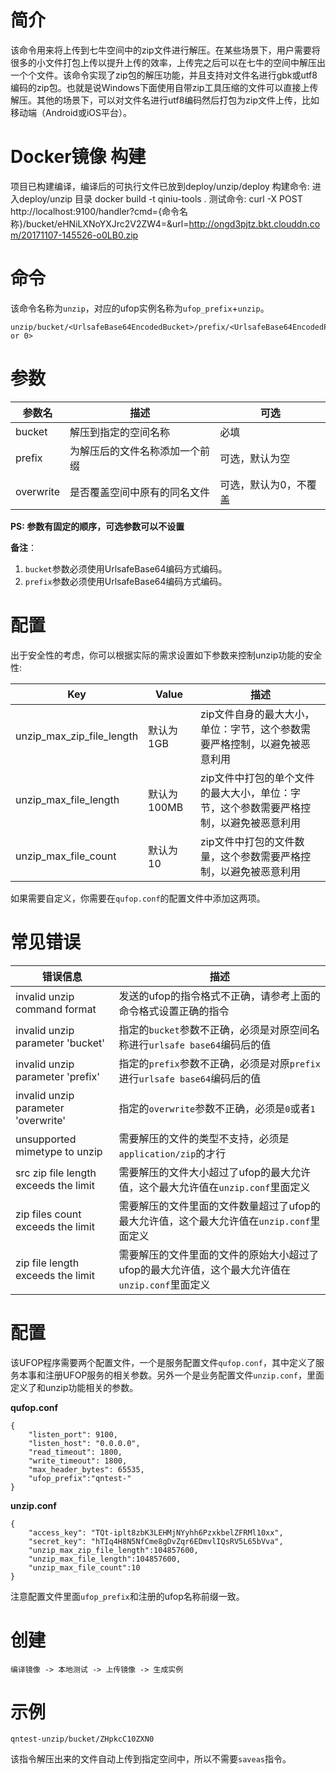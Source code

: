 # 简介

该命令用来将上传到七牛空间中的zip文件进行解压。在某些场景下，用户需要将很多的小文件打包上传以提升上传的效率，上传完之后可以在七牛的空间中解压出一个个文件。该命令实现了zip包的解压功能，并且支持对文件名进行gbk或utf8编码的zip包。也就是说Windows下面使用自带zip工具压缩的文件可以直接上传解压。其他的场景下，可以对文件名进行utf8编码然后打包为zip文件上传，比如移动端（Android或iOS平台）。
# Docker镜像 构建
项目已构建编译，编译后的可执行文件已放到deploy/unzip/deploy
构建命令: 进入deploy/unzip 目录 docker build -t qiniu-tools .
测试命令: curl -X POST http://localhost:9100/handler\?cmd\={命令名称}/bucket/eHNiLXNoYXJrc2V2ZW4\=\&url\=http://ongd3pjtz.bkt.clouddn.com/20171107-145526-o0LB0.zip 
# 命令

该命令名称为`unzip`，对应的ufop实例名称为`ufop_prefix`+`unzip`。
```
unzip/bucket/<UrlsafeBase64EncodedBucket>/prefix/<UrlsafeBase64EncodedPrefix>/overwrite/<1 or 0>
```
 
# 参数

|参数名|描述|可选|
|----------|------------|---------|
|bucket|解压到指定的空间名称|必填|
|prefix|为解压后的文件名称添加一个前缀|可选，默认为空|
|overwrite|是否覆盖空间中原有的同名文件|可选，默认为0，不覆盖|

**PS: 参数有固定的顺序，可选参数可以不设置**

**备注**：

1. `bucket`参数必须使用UrlsafeBase64编码方式编码。
2. `prefix`参数必须使用UrlsafeBase64编码方式编码。

# 配置

出于安全性的考虑，你可以根据实际的需求设置如下参数来控制unzip功能的安全性:

|Key|Value|描述|
|-------|---------|-------------|
|unzip_max_zip_file_length|默认为1GB|zip文件自身的最大大小，单位：字节，这个参数需要严格控制，以避免被恶意利用|
|unzip_max_file_length|默认为100MB|zip文件中打包的单个文件的最大大小，单位：字节，这个参数需要严格控制，以避免被恶意利用|
|unzip_max_file_count|默认为10|zip文件中打包的文件数量，这个参数需要严格控制，以避免被恶意利用|

如果需要自定义，你需要在`qufop.conf`的配置文件中添加这两项。

# 常见错误

|错误信息|描述|
|-------|------|
|invalid unzip command format|发送的ufop的指令格式不正确，请参考上面的命令格式设置正确的指令|
|invalid unzip parameter 'bucket'|指定的`bucket`参数不正确，必须是对原空间名称进行`urlsafe base64`编码后的值|
|invalid unzip parameter 'prefix'|指定的`prefix`参数不正确，必须是对原`prefix`进行`urlsafe base64`编码后的值|
|invalid unzip parameter 'overwrite'|指定的`overwrite`参数不正确，必须是`0`或者`1`|
|unsupported mimetype to unzip|需要解压的文件的类型不支持，必须是`application/zip`的才行|
|src zip file length exceeds the limit|需要解压的文件大小超过了ufop的最大允许值，这个最大允许值在`unzip.conf`里面定义|
|zip files count exceeds the limit|需要解压的文件里面的文件数量超过了ufop的最大允许值，这个最大允许值在`unzip.conf`里面定义|
|zip file length exceeds the limit|需要解压的文件里面的文件的原始大小超过了ufop的最大允许值，这个最大允许值在`unzip.conf`里面定义|

# 配置
该UFOP程序需要两个配置文件，一个是服务配置文件`qufop.conf`，其中定义了服务本事和注册UFOP服务的相关参数。另外一个是业务配置文件`unzip.conf`，里面定义了和unzip功能相关的参数。

**qufop.conf**

```
{
    "listen_port": 9100,
    "listen_host": "0.0.0.0",
    "read_timeout": 1800,
    "write_timeout": 1800,
    "max_header_bytes": 65535,
    "ufop_prefix":"qntest-"
}
```

**unzip.conf**

```
{
    "access_key": "TQt-iplt8zbK3LEHMjNYyhh6PzxkbelZFRMl10xx",
    "secret_key": "hTIq4H8N5NfCme8gDvZqr6EDmvlIQsRV5L65bVva",
    "unzip_max_zip_file_length":104857600,
    "unzip_max_file_length":104857600,
    "unzip_max_file_count":10
}
```

注意配置文件里面`ufop_prefix`和注册的ufop名称前缀一致。

# 创建

```
编译镜像 -> 本地测试 -> 上传镜像 -> 生成实例
```





# 示例

```
qntest-unzip/bucket/ZHpkcC10ZXN0
```
该指令解压出来的文件自动上传到指定空间中，所以不需要`saveas`指令。
